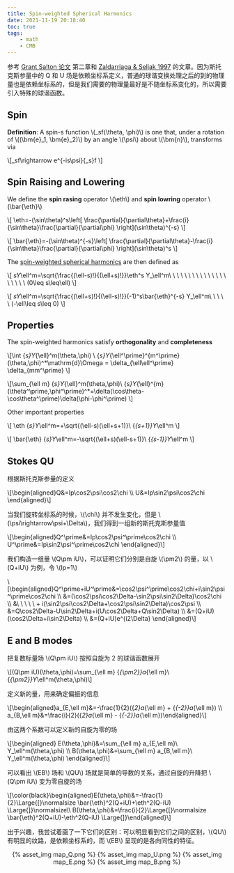 ```yaml
---
title: Spin-weighted Spherical Harmonics
date: 2021-11-19 20:18:40
toc: true
tags:
    - math
    - CMB
---
```


参考 [Grant Salton 论文](http://stanford.edu/~gsalton/CMBThesis.pdf) 第二章和 [Zaldarriaga & Seljak 1997](https://arxiv.org/abs/astro-ph/9609170) 的文章。因为斯托克斯参量中的 Q 和 U 场是依赖坐标系定义，普通的球谐变换处理之后的到的物理量也是依赖坐标系的，但是我们需要的物理量最好是不随坐标系变化的，所以需要引入特殊的球谐函数。

<!--more-->

## **Spin**

**Definition**: A spin-s function \\(_sf(\theta, \phi)\\) is one that, under a rotation of \\((\bm{e}_1, \bm{e}_2)\\) by an angle \\(\psi\\) about \\(\bm{n}\\), transforms via

\\[_sf\rightarrow e^{-is\psi}{_s}f \\]

## **Spin Raising and Lowering**

We define the **spin rasing** operator \\(\eth\\) and **spin lowring** operator \\(\bar{\eth}\\)

\\[ \eth=-(\sin\theta)^s\left\[ \frac{\partial}{\partial\theta}+\frac{i}{\sin\theta}\frac{\partial}{\partial\phi} \right\](\sin\theta)^{-s} \\]

\\[ \bar{\eth}=-(\sin\theta)^{-s}\left\[ \frac{\partial}{\partial\theta}-\frac{i}{\sin\theta}\frac{\partial}{\partial\phi} \right\](\sin\theta)^s \\]

The [spin-weighted spherical harmonics](https://en.wikipedia.org/wiki/Spin-weighted_spherical_harmonics) are then defined as

\\[ _sY_\ell^m=\sqrt{\frac{(\ell-s)!}{(\ell+s)!}}\eth^s Y_\ell^m\ \ \ \ \ \ \ \ \ \ \ \ \ \ \ \  \ \ \ \ (0\leq s\leq\ell) \\]

\\[ _sY_\ell^m=\sqrt{\frac{(\ell+s)!}{(\ell-s)!}}(-1)^s\bar{\eth}^{-s} Y_\ell^m\ \ \ \ \ (-\ell\leq s\leq 0) \\]

## **Properties**

The spin-weighted harmonics satisfy **orthogonality** and **completeness**

\\[\int {_s}Y_\{\ell\}^m(\theta,\phi) \ {_s}Y_\{\ell^\prime\}^{m^\prime}(\theta,\phi)^*\mathrm{d}\Omega = \delta_\{\ell\ell^\prime\} \delta_\{mm^\prime\} \\]

\\[\sum_\{\ell m\} {_s}Y_\{\ell\}^m(\theta,\phi)\ {_s}Y_\{\ell\}^{m}(\theta^\prime,\phi^\prime)^*=\delta(\cos\theta-\cos\theta^\prime)\delta(\phi-\phi^\prime) \\]

Other important properties

\\[ \eth {_s}Y_\ell^m=+\sqrt{(\ell-s)(\ell+s+1)}\ {_\{s+1\}}Y_\ell^m \\]

\\[ \bar{\eth} {_s}Y_\ell^m=-\sqrt{(\ell+s)(\ell-s+1)}\ {_\{s-1\}}Y_\ell^m \\]

## **Stokes QU**

根据斯托克斯参量的定义

\\[\begin{aligned}Q&=Ip\cos2\psi\cos2\chi \\\ U&=Ip\sin2\psi\cos2\chi \end{aligned}\\]

当我们旋转坐标系的时候，\\(\chi\\) 并不发生变化，但是 \\(\psi\rightarrow\psi+\Delta\\)，我们得到一组新的斯托克斯参量值

\\[\begin{aligned}Q^\prime&=Ip\cos2\psi^\prime\cos2\chi \\\ U^\prime&=Ip\sin2\psi^\prime\cos2\chi \end{aligned}\\]

我们构造一组量 \\(Q\pm iU\\)，可以证明它们分别是自旋 \\(\pm2\\) 的量，以 \\(Q+iU\\) 为例，令 \\(Ip=1\\)

\\[\begin{aligned}Q^\prime+iU^\prime&=\cos2\psi^\prime\cos2\chi+i\sin2\psi^\prime\cos2\chi \\\ &=(\cos2\psi\cos2\Delta-\sin2\psi\sin2\Delta)\cos2\chi \\\ &\ \ \ \ \ + i(\sin2\psi\cos2\Delta+\cos2\psi\sin2\Delta)\cos2\psi \\\ &=Q\cos2\Delta-U\sin2\Delta+i(U\cos2\Delta+Q\sin2\Delta) \\\ &=(Q+iU)(\cos2\Delta+i\sin2\Delta) \\\ &=(Q+iU)e^{i2\Delta}  \end{aligned}\\]

## **E and B modes**

把复数标量场 \\(Q\pm iU\\) 按照自旋为 2 的球谐函数展开

\\[(Q\pm iU)(\theta,\phi)=\sum_\{\ell m\} {_\{\pm2\}}a_\{\ell m\}\  {_\{\pm2\}}Y_\ell^m(\theta,\phi)\\]

定义新的量，用来确定偏振的信息

\\[\begin{aligned}a_\{E,\ell m\}&=-\frac{1}{2}({_2}a_\{\ell m\} + {_\{-2\}}a_\{\ell m\}) \\\ a_\{B,\ell m\}&=\frac{i}{2}({_2}a_\{\ell m\} - {_\{-2\}}a_\{\ell m\})\end{aligned}\\]

由这两个系数可以定义新的自旋为零的场

\\[\begin{aligned} E(\theta,\phi)&=\sum_{\ell m} a_\{E,\ell m\}\ Y_\ell^m(\theta,\phi) \\\ B(\theta,\phi)&=\sum_{\ell m} a_\{B,\ell m\}\ Y_\ell^m(\theta,\phi) \end{aligned}\\]

可以看出 \\(EB\\) 场和 \\(QU\\) 场就是简单的导数的关系，通过自旋的升降把 \\(Q\pm iU\\) 变为零自旋的场

\\[\color{black}\begin{aligned}E(\theta,\phi)&=-\frac{1}{2}\Large{[}\normalsize \bar{\eth}^2(Q+iU)+\eth^2(Q-iU) \Large{]}\normalsize\\\ B(\theta,\phi)&=\frac{i}{2}\Large{[}\normalsize \bar{\eth}^2(Q+iU)-\eth^2(Q-iU) \Large{]}\end{aligned}\\]

出于兴趣，我尝试着画了一下它们的区别：可以明显看到它们之间的区别，\\(QU\\)有明显的纹路，是依赖坐标系的，而 \\(EB\\) 呈现的是各向同性的特征。

<div style="text-align:center">
{% asset_img map_Q.png %}
{% asset_img map_U.png %}
{% asset_img map_E.png %}
{% asset_img map_B.png %}
</div>
